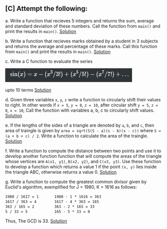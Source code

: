## [C] Attempt the following:

a. Write a function that recieves 5 integers and returns the sum, average and standard deviation of these numbers. Call the function from `main()` and print the results in `main()`. [Solution](./a.c)

b. Write a function that recieves marks obtained by a student in 3 subjects and returns the average and percentage of these marks. Call this function from `main()` and print the results in `main()`. [Solution](./b.c)

c. Write a C function to evaluate the series

![\sin(x) = x-(x^3/3!) + (x^5 / 5!) - (x^7 / 7!) + \dots](../../../assets/ch9-c-c.png)

upto 10 terms [Solution](./c.c)

d. Given three variables `x`, `y`, `z` write a function to circularly shift their values to right. In other words if `x = 5`, `y = 8`, `z = 10`, after circular shift `y = 5`, `z = 8`, `x = 10`, Call the function with variables a, b, c to circularly shift values. [Solution](./d.c)

e. If the lengths of the sides of a triangle are denoted by `a`, `b`, and `c`, then area of traingle is given by `area = sqrt(S(S - a)(s - b)(s - c))` where `S = (a + b + c) / 2`. Write a function to calculate the area of the traingle. [Solution](./e.c)

f. Write a function to compute the distance between two points and use it to develop another function function that will compute the areas of the triangle whose vertices are `A(x1, y1)`, `B(x2, y2)`, and `C(x3, y3)`. Use these function to develop a function which returns a value 1 if the point `(x, y)` lies inside the triangle ABC, otherwise returns a value 0. [Solution](./f.c)

g. Write a function to compute the greatest common divisor given by Euclid's algorithm, exemplified for J = 1980, K = 1616 as follows:
```
1980 / 1617 = 1       1980 - 1 * 1616 = 363
1617 / 363 = 4        1617 - 4 * 363 = 165
363 / 165 = 2         363 - 2 * 165 = 33
5 / 33 = 5            165 - 5 * 33 = 0
```
Thus, The GCD is 33. [Solution](./g.c)
